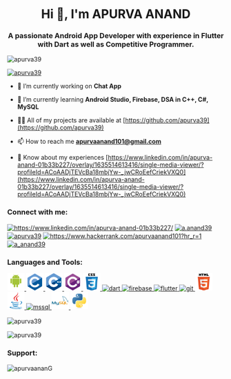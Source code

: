<h1 align="center">Hi 👋, I'm APURVA ANAND</h1>
<h3 align="center">A passionate Android App Developer with experience in Flutter with Dart as well as Competitive Programmer.</h3>

<p align="left"> <img src="https://komarev.com/ghpvc/?username=apurva39&label=Profile%20views&color=0e75b6&style=flat" alt="apurva39" /> </p>

<p align="left"> <a href="https://github.com/ryo-ma/github-profile-trophy"><img src="https://github-profile-trophy.vercel.app/?username=apurva39" alt="apurva39" /></a> </p>

- 🔭 I’m currently working on **Chat App**

- 🌱 I’m currently learning **Android Studio, Firebase, DSA in C++, C#, MySQL**

- 👨‍💻 All of my projects are available at [https://github.com/apurva39](https://github.com/apurva39)

- 📫 How to reach me **apurvaanand101@gmail.com**

- 📄 Know about my experiences [https://www.linkedin.com/in/apurva-anand-01b33b227/overlay/1635514613416/single-media-viewer/?profileId=ACoAADjTEVcBa18mbjYw-_jwCRoEefCriekVXQ0](https://www.linkedin.com/in/apurva-anand-01b33b227/overlay/1635514613416/single-media-viewer/?profileId=ACoAADjTEVcBa18mbjYw-_jwCRoEefCriekVXQ0)

<h3 align="left">Connect with me:</h3>
<p align="left">
<a href="https://linkedin.com/in/https://www.linkedin.com/in/apurva-anand-01b33b227/" target="blank"><img align="center" src="https://raw.githubusercontent.com/rahuldkjain/github-profile-readme-generator/master/src/images/icons/Social/linked-in-alt.svg" alt="https://www.linkedin.com/in/apurva-anand-01b33b227/" height="30" width="40" /></a>
<a href="https://instagram.com/a.anand39" target="blank"><img align="center" src="https://raw.githubusercontent.com/rahuldkjain/github-profile-readme-generator/master/src/images/icons/Social/instagram.svg" alt="a.anand39" height="30" width="40" /></a>
<a href="https://www.codechef.com/users/apurva39" target="blank"><img align="center" src="https://cdn.jsdelivr.net/npm/simple-icons@3.1.0/icons/codechef.svg" alt="apurva39" height="30" width="40" /></a>
<a href="https://www.hackerrank.com/https://www.hackerrank.com/apurvaanand101?hr_r=1" target="blank"><img align="center" src="https://raw.githubusercontent.com/rahuldkjain/github-profile-readme-generator/master/src/images/icons/Social/hackerrank.svg" alt="https://www.hackerrank.com/apurvaanand101?hr_r=1" height="30" width="40" /></a>
<a href="https://www.leetcode.com/a_anand39" target="blank"><img align="center" src="https://raw.githubusercontent.com/rahuldkjain/github-profile-readme-generator/master/src/images/icons/Social/leet-code.svg" alt="a_anand39" height="30" width="40" /></a>
</p>

<h3 align="left">Languages and Tools:</h3>
<p align="left"> <a href="https://developer.android.com" target="_blank" rel="noreferrer"> <img src="https://raw.githubusercontent.com/devicons/devicon/master/icons/android/android-original-wordmark.svg" alt="android" width="40" height="40"/> </a> <a href="https://www.cprogramming.com/" target="_blank" rel="noreferrer"> <img src="https://raw.githubusercontent.com/devicons/devicon/master/icons/c/c-original.svg" alt="c" width="40" height="40"/> </a> <a href="https://www.w3schools.com/cpp/" target="_blank" rel="noreferrer"> <img src="https://raw.githubusercontent.com/devicons/devicon/master/icons/cplusplus/cplusplus-original.svg" alt="cplusplus" width="40" height="40"/> </a> <a href="https://www.w3schools.com/cs/" target="_blank" rel="noreferrer"> <img src="https://raw.githubusercontent.com/devicons/devicon/master/icons/csharp/csharp-original.svg" alt="csharp" width="40" height="40"/> </a> <a href="https://www.w3schools.com/css/" target="_blank" rel="noreferrer"> <img src="https://raw.githubusercontent.com/devicons/devicon/master/icons/css3/css3-original-wordmark.svg" alt="css3" width="40" height="40"/> </a> <a href="https://dart.dev" target="_blank" rel="noreferrer"> <img src="https://www.vectorlogo.zone/logos/dartlang/dartlang-icon.svg" alt="dart" width="40" height="40"/> </a> <a href="https://firebase.google.com/" target="_blank" rel="noreferrer"> <img src="https://www.vectorlogo.zone/logos/firebase/firebase-icon.svg" alt="firebase" width="40" height="40"/> </a> <a href="https://flutter.dev" target="_blank" rel="noreferrer"> <img src="https://www.vectorlogo.zone/logos/flutterio/flutterio-icon.svg" alt="flutter" width="40" height="40"/> </a> <a href="https://git-scm.com/" target="_blank" rel="noreferrer"> <img src="https://www.vectorlogo.zone/logos/git-scm/git-scm-icon.svg" alt="git" width="40" height="40"/> </a> <a href="https://www.w3.org/html/" target="_blank" rel="noreferrer"> <img src="https://raw.githubusercontent.com/devicons/devicon/master/icons/html5/html5-original-wordmark.svg" alt="html5" width="40" height="40"/> </a> <a href="https://www.java.com" target="_blank" rel="noreferrer"> <img src="https://raw.githubusercontent.com/devicons/devicon/master/icons/java/java-original.svg" alt="java" width="40" height="40"/> </a> <a href="https://www.microsoft.com/en-us/sql-server" target="_blank" rel="noreferrer"> <img src="https://www.svgrepo.com/show/303229/microsoft-sql-server-logo.svg" alt="mssql" width="40" height="40"/> </a> <a href="https://www.mysql.com/" target="_blank" rel="noreferrer"> <img src="https://raw.githubusercontent.com/devicons/devicon/master/icons/mysql/mysql-original-wordmark.svg" alt="mysql" width="40" height="40"/> </a> <a href="https://www.python.org" target="_blank" rel="noreferrer"> <img src="https://raw.githubusercontent.com/devicons/devicon/master/icons/python/python-original.svg" alt="python" width="40" height="40"/> </a> </p>



<p><img align="center" src="https://github-readme-stats.vercel.app/api/top-langs?username=apurva39&show_icons=true&locale=en&layout=compact" alt="apurva39" /></p>



<p><img align="center" src="https://github-readme-streak-stats.herokuapp.com/?user=apurva39&" alt="apurva39" /></p>
<h3 align="left">Support:</h3>
<p><a href="https://www.buymeacoffee.com/apurvaananG"> <img align="left" src="https://cdn.buymeacoffee.com/buttons/v2/default-yellow.png" height="50" width="210" alt="apurvaananG" /></a></p><br><br>
